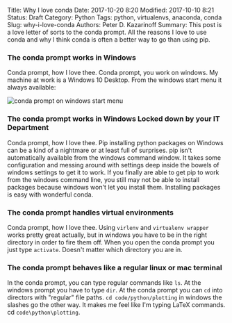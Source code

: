 Title: Why I love conda
Date: 2017-10-20 8:20
Modified: 2017-10-10 8:21
Status: Draft
Category: Python
Tags: python, virtualenvs, anaconda, conda
Slug: why-i-love-conda
Authors: Peter D. Kazarinoff
Summary: This post is a love letter of sorts to the conda prompt. All the reasons I love to use conda and why I think conda is often a better way to go than using pip.

### The conda prompt works in Windows
Conda prompt, how I love thee. Conda prompt, you work on windows. My machine at work is a Windows 10 Desktop. From the windows start menu it always available:

![conda prompt on windows start menu]({filename}/images/conda_in_windows_start_menu.png)

### The conda prompt works in Windows Locked down by your IT Department

Conda prompt, how I love thee. Pip installing python packages on Windows can be a kind of a nightmare or at least full of surprises. pip isn't automatically available from the windows command window. It takes some configuration and messing around with settings deep inside the bowels of windows settings to get it to work. If you finally are able to get pip to work from the windows command line, you still may not be able to install packages because windows won't let you install them. Installing packages is easy with wonderful conda.
 
### The conda prompt handles virtual environments
 
 Conda prompt, how I love thee. Using ```virlenv``` and ```virtualenv wrapper``` works pretty great actually, but in windows you have to be in the right directory in order to fire them off. When you open the conda prompt you just type ```activate```.  Doesn't matter which directory you are in.
 
### The conda prompt behaves like a regular linux or mac terminal
 
 In the conda prompt, you can type regular commands like ```ls```. At the windows prompt you have to type ```dir```. At the conda prompt you can ```cd``` into directors with "regular" file paths. ```cd code/python/plotting``` in windows the slashes go the other way. It makes me feel like I'm typing LaTeX commands. cd ```code\python\plotting```.
 